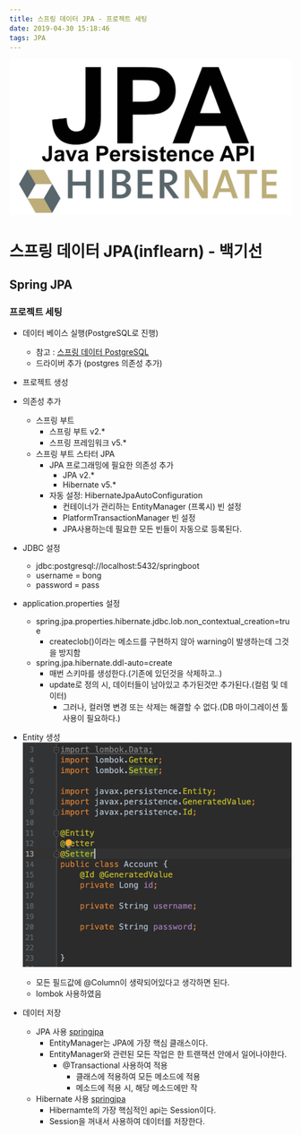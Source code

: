 ```yaml
---
title: 스프링 데이터 JPA - 프로젝트 세팅
date: 2019-04-30 15:18:46
tags: JPA
---
```

![springf](/images/jpa_logo.png)
# 스프링 데이터 JPA(inflearn) - 백기선 
## Spring JPA

### 프로젝트 세팅
- 데이터 베이스 실행(PostgreSQL로 진행)
    - 참고 : [스프링 데이터 PostgreSQL](https://cyr9210.github.io/2019/04/15/Spring/springboot13/#PostgreSQL-%ED%8F%AC%EC%8A%A4%ED%8A%B8%EA%B7%B8%EB%A0%88%EC%8A%A4)
    - 드라이버 추가 (postgres 의존성 추가)
- 프로젝트 생성
- 의존성 추가
    - 스프링 부트
        - 스프링 부트 v2.*
        - 스프링 프레임워크 v5.*
    - 스프링 부트 스타터 JPA
        - JPA 프로그래밍에 필요한 의존성 추가
            - JPA v2.*
            - Hibernate v5.*
        - 자동 설정: HibernateJpaAutoConfiguration
            - 컨테이너가 관리하는 EntityManager (프록시) 빈 설정
            - PlatformTransactionManager 빈 설정
            - JPA사용하는데 필요한 모든 빈들이 자동으로 등록된다.
            
- JDBC 설정
    - jdbc:postgresql://localhost:5432/springboot
    - username = bong
    - password = pass
    
- application.properties 설정
    - spring.jpa.properties.hibernate.jdbc.lob.non_contextual_creation=true
        - createclob()이라는 메소드를 구현하지 않아 warning이 발생하는데 그것을 방지함
    - spring.jpa.hibernate.ddl-auto=create
        - 매번 스키마를 생성한다.(기존에 있던것을 삭제하고..)
        - update로 정의 시, 데이터들이 남아있고 추가된것만 추가된다.(컬럼 및 데이터)
            - 그러나, 컬러명 변경 또는 삭제는 해결할 수 없다.(DB 마이그레이션 툴 사용이 필요하다.)
        
- Entity 생성
    ![springjpa](/images/jpa/jpa02-1.png)
    - 모든 필드값에 @Column이 생략되어있다고 생각하면 된다.
    - lombok 사용하였음
    
- 데이터 저장
    - JPA 사용
        [springjpa](/images/jpa/jpa02-2.png)
        - EntityManager는 JPA에 가장 핵심 클래스이다.
        - EntityManager와 관련된 모든 작업은 한 트랜잭션 안에서 일어나야한다.
            - @Transactional 사용하여 적용
                - 클래스에 적용하여 모든 메소드에 적용
                - 메소드에 적용 시, 해당 메소드에만 작
    - Hibernate 사용
        [springjpa](/images/jpa/jpa02-3.png)
        - Hibernamte의 가장 핵심적인 api는 Session이다.
        - Session을 꺼내서 사용하여 데이터를 저장한다. 
<br><br>